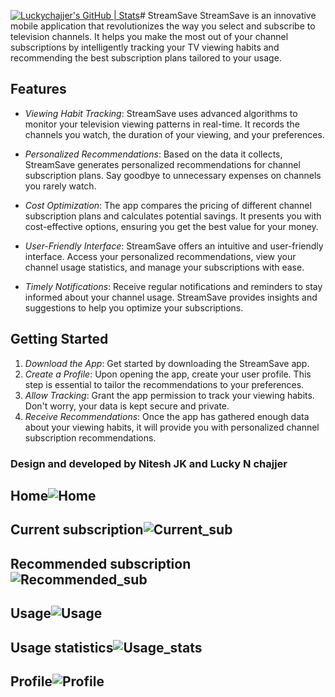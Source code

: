 [![Luckychajjer's GitHub | Stats](https://stats.quine.sh/Luckychajjer/github?theme=dark)](https://quine.sh?utm_source=widgets&utm_campaign=Luckychajjer)# StreamSave
StreamSave is an innovative mobile application that revolutionizes the way you select and subscribe to television channels. It helps you make the most out of your channel subscriptions by intelligently tracking your TV viewing habits and recommending the best subscription plans tailored to your usage.

## Features

- *Viewing Habit Tracking*: StreamSave uses advanced algorithms to monitor your television viewing patterns in real-time. It records the channels you watch, the duration of your viewing, and your preferences.

- *Personalized Recommendations*: Based on the data it collects, StreamSave generates personalized recommendations for channel subscription plans. Say goodbye to unnecessary expenses on channels you rarely watch.

- *Cost Optimization*: The app compares the pricing of different channel subscription plans and calculates potential savings. It presents you with cost-effective options, ensuring you get the best value for your money.

- *User-Friendly Interface*: StreamSave offers an intuitive and user-friendly interface. Access your personalized recommendations, view your channel usage statistics, and manage your subscriptions with ease.

- *Timely Notifications*: Receive regular notifications and reminders to stay informed about your channel usage. StreamSave provides insights and suggestions to help you optimize your subscriptions.

## Getting Started

1. *Download the App*: Get started by downloading the StreamSave app.
2. *Create a Profile*: Upon opening the app, create your user profile. This step is essential to tailor the recommendations to your preferences.
3. *Allow Tracking*: Grant the app permission to track your viewing habits. Don't worry, your data is kept secure and private.
4. *Receive Recommendations*: Once the app has gathered enough data about your viewing habits, it will provide you with personalized channel subscription recommendations.

### Design and developed by Nitesh JK and Lucky N chajjer


## Home![Home](https://github.com/Luckychajjer/streamsave/assets/85841767/598f28bc-6bc8-4596-9eab-8aaa3592697d)
## Current subscription![Current_sub](https://github.com/Luckychajjer/streamsave/assets/85841767/6750ac68-a058-4759-b740-97bf526ddbf6)
## Recommended subscription![Recommended_sub](https://github.com/Luckychajjer/streamsave/assets/85841767/329dc211-ab13-4ecc-95df-c8b952f64cfe)
## Usage![Usage](https://github.com/Luckychajjer/streamsave/assets/85841767/0e869c6c-6e01-4fcb-a830-0d79b4a43333)
## Usage statistics![Usage_stats](https://github.com/Luckychajjer/streamsave/assets/85841767/b456576b-82c7-4068-a957-c3681f5a0f6c)
## Profile![Profile](https://github.com/Luckychajjer/streamsave/assets/85841767/8e840e67-03e7-450b-869e-78f2d3fb26ee)




